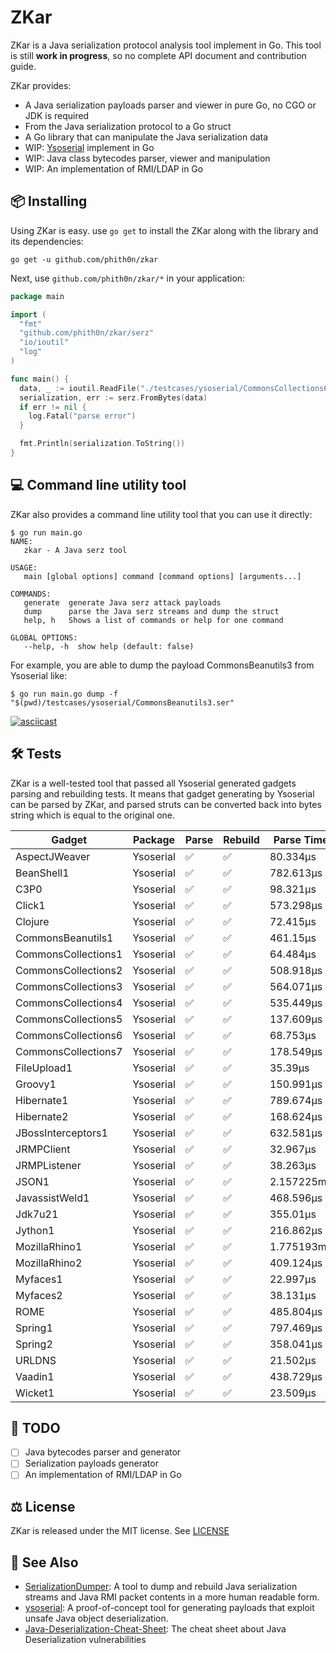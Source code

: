 # ZKar

ZKar is a Java serialization protocol analysis tool implement in Go. This tool is still **work in progress**, so no
complete API document and contribution guide.

ZKar provides:

- A Java serialization payloads parser and viewer in pure Go, no CGO or JDK is required
- From the Java serialization protocol to a Go struct
- A Go library that can manipulate the Java serialization data
- WIP: [Ysoserial](https://github.com/frohoff/ysoserial) implement in Go
- WIP: Java class bytecodes parser, viewer and manipulation
- WIP: An implementation of RMI/LDAP in Go

## 📦 Installing

Using ZKar is easy. use `go get` to install the ZKar along with the library and its dependencies:

```shell
go get -u github.com/phith0n/zkar
```

Next, use `github.com/phith0n/zkar/*` in your application:

```go
package main

import (
  "fmt"
  "github.com/phith0n/zkar/serz"
  "io/ioutil"
  "log"
)

func main() {
  data, _ := ioutil.ReadFile("./testcases/ysoserial/CommonsCollections6.ser")
  serialization, err := serz.FromBytes(data)
  if err != nil {
    log.Fatal("parse error")
  }

  fmt.Println(serialization.ToString())
}
```

## 💻 Command line utility tool

ZKar also provides a command line utility tool that you can use it directly:

```shell
$ go run main.go
NAME:
   zkar - A Java serz tool

USAGE:
   main [global options] command [command options] [arguments...]

COMMANDS:
   generate  generate Java serz attack payloads
   dump      parse the Java serz streams and dump the struct
   help, h   Shows a list of commands or help for one command

GLOBAL OPTIONS:
   --help, -h  show help (default: false)
```

For example, you are able to dump the payload CommonsBeanutils3 from Ysoserial like:
  
```shell
$ go run main.go dump -f "$(pwd)/testcases/ysoserial/CommonsBeanutils3.ser"
```

[![asciicast](https://asciinema.org/a/Zlrg1yAghjgauGlogwmbF5vP5.svg)](https://asciinema.org/a/Zlrg1yAghjgauGlogwmbF5vP5)

## 🛠 Tests

ZKar is a well-tested tool that passed all Ysoserial generated gadgets parsing and rebuilding tests. It means that
gadget generating by Ysoserial can be parsed by ZKar, and parsed struts can be converted back into bytes string which is
equal to the original one.

| Gadget              | Package   | Parse | Rebuild | Parse Time |
|---------------------|-----------|-------|---------|------------|
| AspectJWeaver       | Ysoserial | ✅     | ✅       | 80.334µs   |
| BeanShell1          | Ysoserial | ✅     | ✅       | 782.613µs  |
| C3P0                | Ysoserial | ✅     | ✅       | 98.321µs   |
| Click1              | Ysoserial | ✅     | ✅       | 573.298µs  |
| Clojure             | Ysoserial | ✅     | ✅       | 72.415µs   |
| CommonsBeanutils1   | Ysoserial | ✅     | ✅       | 461.15µs   |
| CommonsCollections1 | Ysoserial | ✅     | ✅       | 64.484µs   |
| CommonsCollections2 | Ysoserial | ✅     | ✅       | 508.918µs  |
| CommonsCollections3 | Ysoserial | ✅     | ✅       | 564.071µs  |
| CommonsCollections4 | Ysoserial | ✅     | ✅       | 535.449µs  |
| CommonsCollections5 | Ysoserial | ✅     | ✅       | 137.609µs  |
| CommonsCollections6 | Ysoserial | ✅     | ✅       | 68.753µs   |
| CommonsCollections7 | Ysoserial | ✅     | ✅       | 178.549µs  |
| FileUpload1         | Ysoserial | ✅     | ✅       | 35.39µs    |
| Groovy1             | Ysoserial | ✅     | ✅       | 150.991µs  |
| Hibernate1          | Ysoserial | ✅     | ✅       | 789.674µs  |
| Hibernate2          | Ysoserial | ✅     | ✅       | 168.624µs  |
| JBossInterceptors1  | Ysoserial | ✅     | ✅       | 632.581µs  |
| JRMPClient          | Ysoserial | ✅     | ✅       | 32.967µs   |
| JRMPListener        | Ysoserial | ✅     | ✅       | 38.263µs   |
| JSON1               | Ysoserial | ✅     | ✅       | 2.157225ms |
| JavassistWeld1      | Ysoserial | ✅     | ✅       | 468.596µs  |
| Jdk7u21             | Ysoserial | ✅     | ✅       | 355.01µs   |
| Jython1             | Ysoserial | ✅     | ✅       | 216.862µs  |
| MozillaRhino1       | Ysoserial | ✅     | ✅       | 1.775193ms |
| MozillaRhino2       | Ysoserial | ✅     | ✅       | 409.124µs  |
| Myfaces1            | Ysoserial | ✅     | ✅       | 22.997µs   |
| Myfaces2            | Ysoserial | ✅     | ✅       | 38.131µs   |
| ROME                | Ysoserial | ✅     | ✅       | 485.804µs  |
| Spring1             | Ysoserial | ✅     | ✅       | 797.469µs  |
| Spring2             | Ysoserial | ✅     | ✅       | 358.041µs  |
| URLDNS              | Ysoserial | ✅     | ✅       | 21.502µs   |
| Vaadin1             | Ysoserial | ✅     | ✅       | 438.729µs  |
| Wicket1             | Ysoserial | ✅     | ✅       | 23.509µs   |

## 📝 TODO

- [ ] Java bytecodes parser and generator
- [ ] Serialization payloads generator
- [ ] An implementation of RMI/LDAP in Go

## ⚖️ License

ZKar is released under the MIT license. See [LICENSE](LICENSE)

## 👀 See Also

- [SerializationDumper](https://github.com/NickstaDB/SerializationDumper): A tool to dump and rebuild Java serialization
  streams and Java RMI packet contents in a more human readable form.
- [ysoserial](https://github.com/frohoff/ysoserial): A proof-of-concept tool for generating payloads that exploit unsafe
  Java object deserialization.
- [Java-Deserialization-Cheat-Sheet](https://github.com/GrrrDog/Java-Deserialization-Cheat-Sheet): The cheat sheet about
  Java Deserialization vulnerabilities
